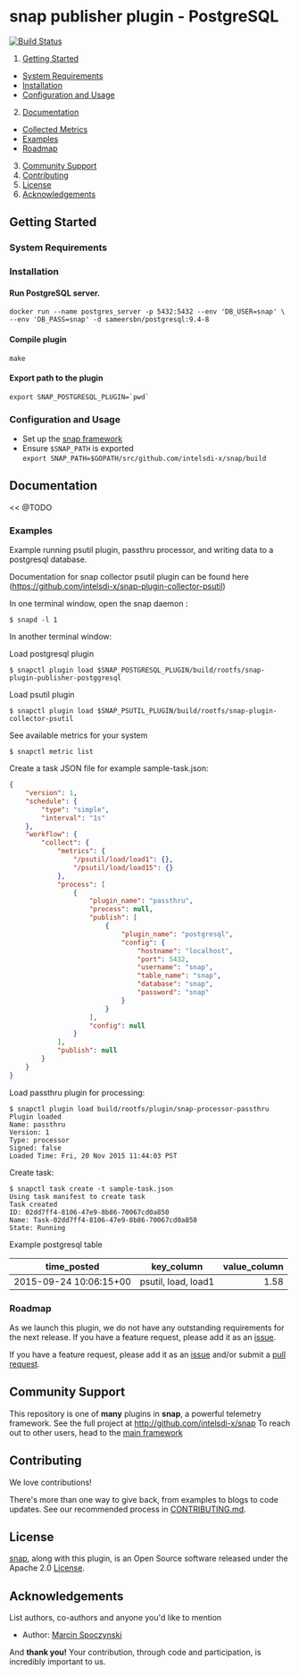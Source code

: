# snap publisher plugin - PostgreSQL

[![Build Status](https://api.travis-ci.com/intelsdi-x/snap-plugin-publisher-postgresql.svg?token=FhmCtm9AdqhSXoSbqxo2&branch=master)](https://travis-ci.com/intelsdi-x/snap-plugin-publisher-postgresql)

1. [Getting Started](#getting-started)
  * [System Requirements](#system-requirements)
  * [Installation](#installation)
  * [Configuration and Usage](configuration-and-usage)
2. [Documentation](#documentation)
  * [Collected Metrics](#collected-metrics)
  * [Examples](#examples)
  * [Roadmap](#roadmap)
3. [Community Support](#community-support)
4. [Contributing](#contributing)
5. [License](#license)
6. [Acknowledgements](#acknowledgements)

## Getting Started

### System Requirements

### Installation

#### Run PostgreSQL server.

```
docker run --name postgres_server -p 5432:5432 --env 'DB_USER=snap' \
--env 'DB_PASS=snap' -d sameersbn/postgresql:9.4-8
```

#### Compile plugin
```
make
```

#### Export path to the plugin
```
export SNAP_POSTGRESQL_PLUGIN=`pwd`
```

### Configuration and Usage
* Set up the [snap framework](https://github.com/intelsdi-x/snap/blob/master/README.md#getting-started)
* Ensure `$SNAP_PATH` is exported  
`export SNAP_PATH=$GOPATH/src/github.com/intelsdi-x/snap/build`

## Documentation

<< @TODO

### Examples

Example running psutil plugin, passthru processor, and writing data to a postgresql database.

Documentation for snap collector psutil plugin can be found here (https://github.com/intelsdi-x/snap-plugin-collector-psutil)

In one terminal window, open the snap daemon :
```
$ snapd -l 1
```

In another terminal window:

Load postgresql plugin
```
$ snapctl plugin load $SNAP_POSTGRESQL_PLUGIN/build/rootfs/snap-plugin-publisher-postggresql

```

Load psutil plugin
```
$ snapctl plugin load $SNAP_PSUTIL_PLUGIN/build/rootfs/snap-plugin-collector-psutil
```

See available metrics for your system
```
$ snapctl metric list
```

Create a task JSON file for example sample-task.json:    
```json
{
    "version": 1,
    "schedule": {
        "type": "simple",
        "interval": "1s"
    },
    "workflow": {
        "collect": {
            "metrics": {
                "/psutil/load/load1": {},
                "/psutil/load/load15": {}
            },
            "process": [
                {
                    "plugin_name": "passthru",
                    "process": null,
                    "publish": [
                        {
                            "plugin_name": "postgresql",
                            "config": {
                                "hostname": "localhost",
                                "port": 5432,
                                "username": "snap",
                                "table_name": "snap",
                                "database": "snap",
                                "password": "snap"
                            }
                        }
                    ],
                    "config": null
                }
            ],
            "publish": null
        }
    }
}
```

Load passthru plugin for processing:
```
$ snapctl plugin load build/rootfs/plugin/snap-processor-passthru
Plugin loaded
Name: passthru
Version: 1
Type: processor
Signed: false
Loaded Time: Fri, 20 Nov 2015 11:44:03 PST
```

Create task:
```
$ snapctl task create -t sample-task.json
Using task manifest to create task
Task created
ID: 02dd7ff4-8106-47e9-8b86-70067cd0a850
Name: Task-02dd7ff4-8106-47e9-8b86-70067cd0a850
State: Running
```

Example postgresql table

|     time_posted       |     key_column      | value_column  |
|-----------------------|:-------------------:|--------------:|
|2015-09-24 10:06:15+00 | psutil, load, load1 | 1.58          |


### Roadmap
As we launch this plugin, we do not have any outstanding requirements for the next release. If you have a feature request, please add it as an [issue](https://github.com/intelsdi-x/snap-plugin-publisher-postgresql/issues).

If you have a feature request, please add it as an [issue](https://github.com/intelsdi-x/snap-plugin-publisher-postgresql/issues/new) and/or submit a [pull request](https://github.com/intelsdi-x/snap-plugin-publisher-postgresql/pulls).

## Community Support
This repository is one of **many** plugins in **snap**, a powerful telemetry framework. See the full project at http://github.com/intelsdi-x/snap To reach out to other users, head to the [main framework](https://github.com/intelsdi-x/snap#community-support)

## Contributing
We love contributions! 

There's more than one way to give back, from examples to blogs to code updates. See our recommended process in [CONTRIBUTING.md](CONTRIBUTING.md).

## License
[snap](http://github.com/intelsdi-x/snap), along with this plugin, is an Open Source software released under the Apache 2.0 [License](LICENSE).

## Acknowledgements
List authors, co-authors and anyone you'd like to mention

* Author: [Marcin Spoczynski](https://github.com/sandlbn/)

And **thank you!** Your contribution, through code and participation, is incredibly important to us.